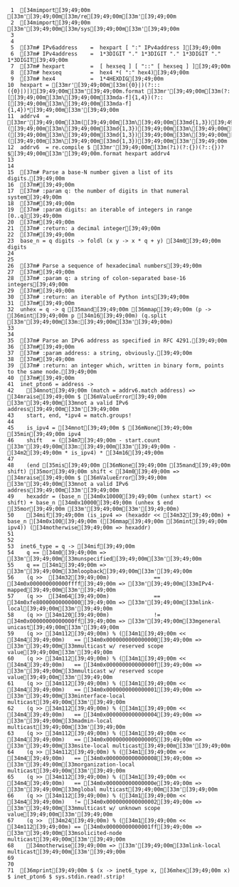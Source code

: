      1	[34mimport[39;49;00m [33m'[39;49;00m[33m/re[39;49;00m[33m'[39;49;00m
     2	[34mimport[39;49;00m [33m'[39;49;00m[33m/sys[39;49;00m[33m'[39;49;00m
     3
     4
     5	[37m# IPv6address    =  hexpart [ ":" IPv4address ][39;49;00m
     6	[37m# IPv4address    =  1*3DIGIT "." 1*3DIGIT "." 1*3DIGIT "." 1*3DIGIT[39;49;00m
     7	[37m# hexpart        =  [ hexseq ] [ "::" [ hexseq ] ][39;49;00m
     8	[37m# hexseq         =  hex4 *( ":" hex4)[39;49;00m
     9	[37m# hex4           =  1*4HEXDIG[39;49;00m
    10	hexpart = [33mr'[39;49;00m[33m({0}|)(?:::({0}|)|)[39;49;00m[33m'[39;49;00m.format [33mr'[39;49;00m[33m(?:[[39;49;00m[33m\[39;49;00m[33mda-f]{1,4})(?::[[39;49;00m[33m\[39;49;00m[33mda-f]{1,4})*[39;49;00m[33m'[39;49;00m
    11	addrv4  = [33mr'[39;49;00m[33m([39;49;00m[33m\[39;49;00m[33md{1,3})[39;49;00m[33m\[39;49;00m[33m.([39;49;00m[33m\[39;49;00m[33md{1,3})[39;49;00m[33m\[39;49;00m[33m.([39;49;00m[33m\[39;49;00m[33md{1,3})[39;49;00m[33m\[39;49;00m[33m.([39;49;00m[33m\[39;49;00m[33md{1,3})[39;49;00m[33m'[39;49;00m
    12	addrv6  = re.compile $ [33mr'[39;49;00m[33m(?i)(?:{})(?::{})?$[39;49;00m[33m'[39;49;00m.format hexpart addrv4
    13
    14
    15	[37m# Parse a base-N number given a list of its digits.[39;49;00m
    16	[37m#[39;49;00m
    17	[37m# :param q: the number of digits in that numeral system[39;49;00m
    18	[37m#[39;49;00m
    19	[37m# :param digits: an iterable of integers in range [0..q][39;49;00m
    20	[37m#[39;49;00m
    21	[37m# :return: a decimal integer[39;49;00m
    22	[37m#[39;49;00m
    23	base_n = q digits -> foldl (x y -> x * q + y) [34m0[39;49;00m digits
    24
    25
    26	[37m# Parse a sequence of hexadecimal numbers[39;49;00m
    27	[37m#[39;49;00m
    28	[37m# :param q: a string of colon-separated base-16 integers[39;49;00m
    29	[37m#[39;49;00m
    30	[37m# :return: an iterable of Python ints[39;49;00m
    31	[37m#[39;49;00m
    32	unhex = q -> q [35mand[39;49;00m [36mmap[39;49;00m (p -> [36mint[39;49;00m p [34m16[39;49;00m) (q.split [33m'[39;49;00m[33m:[39;49;00m[33m'[39;49;00m)
    33
    34
    35	[37m# Parse an IPv6 address as specified in RFC 4291.[39;49;00m
    36	[37m#[39;49;00m
    37	[37m# :param address: a string, obviously.[39;49;00m
    38	[37m#[39;49;00m
    39	[37m# :return: an integer which, written in binary form, points to the same node.[39;49;00m
    40	[37m#[39;49;00m
    41	inet_pton6 = address ->
    42	  [34mnot[39;49;00m (match = addrv6.match address) => [34mraise[39;49;00m $ [36mValueError[39;49;00m [33m'[39;49;00m[33mnot a valid IPv6 address[39;49;00m[33m'[39;49;00m
    43	  start, end, *ipv4 = match.groups!
    44
    45	  is_ipv4 = [34mnot[39;49;00m $ [36mNone[39;49;00m [35min[39;49;00m ipv4
    46	  shift   = ([34m7[39;49;00m - start.count [33m'[39;49;00m[33m:[39;49;00m[33m'[39;49;00m - [34m2[39;49;00m * is_ipv4) * [34m16[39;49;00m
    47
    48	  (end [35mis[39;49;00m [36mNone[39;49;00m [35mand[39;49;00m shift) [35mor[39;49;00m shift < [34m0[39;49;00m => [34mraise[39;49;00m $ [36mValueError[39;49;00m [33m'[39;49;00m[33mnot a valid IPv6 address[39;49;00m[33m'[39;49;00m
    49	  hexaddr = (base_n [34m0x10000[39;49;00m (unhex start) << shift) + base_n [34m0x10000[39;49;00m (unhex $ end [35mor[39;49;00m [33m'[39;49;00m[33m'[39;49;00m)
    50	  [34mif[39;49;00m (is_ipv4 => (hexaddr << [34m32[39;49;00m) + base_n [34m0x100[39;49;00m ([36mmap[39;49;00m [36mint[39;49;00m ipv4)) ([34motherwise[39;49;00m => hexaddr)
    51
    52
    53	inet6_type = q -> [34mif[39;49;00m
    54	  q == [34m0[39;49;00m => [33m'[39;49;00m[33munspecified[39;49;00m[33m'[39;49;00m
    55	  q == [34m1[39;49;00m => [33m'[39;49;00m[33mloopback[39;49;00m[33m'[39;49;00m
    56	  (q >>  [34m32[39;49;00m)              == [34m0x000000000000ffff[39;49;00m => [33m'[39;49;00m[33mIPv4-mapped[39;49;00m[33m'[39;49;00m
    57	  (q >>  [34m64[39;49;00m)              == [34m0xfe80000000000000[39;49;00m => [33m'[39;49;00m[33mlink-local[39;49;00m[33m'[39;49;00m
    58	  (q >> [34m120[39;49;00m)              != [34m0x00000000000000ff[39;49;00m => [33m'[39;49;00m[33mgeneral unicast[39;49;00m[33m'[39;49;00m
    59	  (q >> [34m112[39;49;00m) % ([34m1[39;49;00m << [34m4[39;49;00m)   == [34m0x0000000000000000[39;49;00m => [33m'[39;49;00m[33mmulticast w/ reserved scope value[39;49;00m[33m'[39;49;00m
    60	  (q >> [34m112[39;49;00m) % ([34m1[39;49;00m << [34m4[39;49;00m)   == [34m0x000000000000000f[39;49;00m => [33m'[39;49;00m[33mmulticast w/ reserved scope value[39;49;00m[33m'[39;49;00m
    61	  (q >> [34m112[39;49;00m) % ([34m1[39;49;00m << [34m4[39;49;00m)   == [34m0x0000000000000001[39;49;00m => [33m'[39;49;00m[33minterface-local multicast[39;49;00m[33m'[39;49;00m
    62	  (q >> [34m112[39;49;00m) % ([34m1[39;49;00m << [34m4[39;49;00m)   == [34m0x0000000000000004[39;49;00m => [33m'[39;49;00m[33madmin-local multicast[39;49;00m[33m'[39;49;00m
    63	  (q >> [34m112[39;49;00m) % ([34m1[39;49;00m << [34m4[39;49;00m)   == [34m0x0000000000000005[39;49;00m => [33m'[39;49;00m[33msite-local multicast[39;49;00m[33m'[39;49;00m
    64	  (q >> [34m112[39;49;00m) % ([34m1[39;49;00m << [34m4[39;49;00m)   == [34m0x0000000000000008[39;49;00m => [33m'[39;49;00m[33morganization-local multicast[39;49;00m[33m'[39;49;00m
    65	  (q >> [34m112[39;49;00m) % ([34m1[39;49;00m << [34m4[39;49;00m)   == [34m0x000000000000000e[39;49;00m => [33m'[39;49;00m[33mglobal multicast[39;49;00m[33m'[39;49;00m
    66	  (q >> [34m112[39;49;00m) % ([34m1[39;49;00m << [34m4[39;49;00m)   != [34m0x0000000000000002[39;49;00m => [33m'[39;49;00m[33mmulticast w/ unknown scope value[39;49;00m[33m'[39;49;00m
    67	  (q >>  [34m24[39;49;00m) % ([34m1[39;49;00m << [34m112[39;49;00m) == [34m0x00000000000001ff[39;49;00m => [33m'[39;49;00m[33msolicited-node multicast[39;49;00m[33m'[39;49;00m
    68	  [34motherwise[39;49;00m => [33m'[39;49;00m[33mlink-local multicast[39;49;00m[33m'[39;49;00m
    69
    70
    71	[36mprint[39;49;00m $ (x -> inet6_type x, [36mhex[39;49;00m x) $ inet_pton6 $ sys.stdin.read!.strip!
